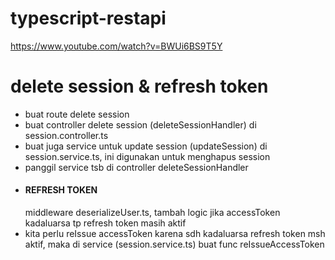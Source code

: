 # typescript-restapi
https://www.youtube.com/watch?v=BWUi6BS9T5Y<br>
<h1>delete session & refresh token</h1>
<ul>
    <li>buat route delete session<br></li>
    <li>buat controller delete session (deleteSessionHandler) di session.controller.ts</li>
    <li>buat juga service untuk update session (updateSession) di session.service.ts, ini digunakan untuk menghapus session</li>
    <li>panggil service tsb di controller deleteSessionHandler</li>
    <li><h4>REFRESH TOKEN</h4>middleware deserializeUser.ts, tambah logic jika accessToken kadaluarsa tp refresh token masih aktif</li>
    <li>kita perlu reIssue accessToken karena sdh kadaluarsa refresh token msh aktif, maka di service (session.service.ts) buat func reIssueAccessToken<br>
    </li>
</ul>
